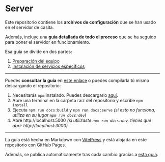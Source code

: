 # Server
Este repositorio contiene los **archivos de configuración** que se han usado en el servidor de casita.

Además, incluye una **guía detallada de todo el proceso** que se ha seguido para poner el servidor en funcionamiento.

Esa guía se divide en dos partes:
1. [Preparación del equipo](https://comicivans.github.io/server/equipo/hardware)
2. [Instalación de servicios específicos](https://comicivans.github.io/server/servicios/minecraft)

---

Puedes **consultar la guía** en [este enlace](https://comicivans.github.io/server/) o puedes compilarla tú mismo descargando el repositorio:
1. Necesitarás `npm` instalado. Puedes descargarlo [aquí](https://github.com/nodesource/distributions/blob/master/README.md).
2. Abre una terminal en la carpeta raiz del repositorio y escribe `npm install`
3. Ejecuta `npm run docs:build` y `npm run docs:serve` *(si esto no funciona, utiliza en su lugar `npm run docs:dev`)*
4. Abre http://localhost:5000 *(si utilizaste `npm run docs:dev`, tienes que abrir http://localhost:3000)*

---

La guía está hecha en Markdown con [VitePress](https://github.com/vuejs/vitepress) y está alojada en este repositorio con GitHub Pages.

Además, se publica automáticamente tras cada cambio gracias a [esta guía](https://jamesiv.es/blog/github/actions/2022/01/23/deploying-to-github-pages-with-github-actions).